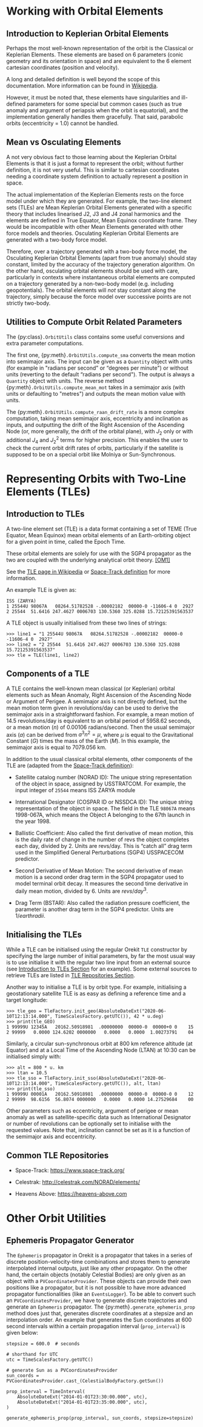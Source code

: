 # Working with Orbital Elements

## Introduction to Keplerian Orbital Elements

Perhaps the most well-known representation of the orbit is the Classical or Keplerian Elements. These elements are based on 6 parameters (conic geometry and its orientation in space) and are equivalent to the 6 element cartesian coordinates (position and velocity).

A long and detailed definition is well beyond the scope of this documentation. More information can be found in [Wikipedia](https://en.wikipedia.org/wiki/Orbital_elements).

However, it must be noted that, these elements have singularities and ill-defined parameters for some special but common cases (such as true anomaly and argument of periapsis when the orbit is equatorial), and the implementation generally handles them gracefully. That said, parabolic orbits (eccentricity = 1.0) cannot be handled.

## Mean vs Osculating Elements

A not very obvious fact to those learning about the Keplerian Orbital Elements is that it is just a format to represent the orbit; without further definition, it is not very useful. This is similar to cartesian coordinates needing a coordinate system definition to actually represent a position in space.

The actual implementation of the Keplerian Elements rests on the force model under which they are generated. For example, the two-line element sets (TLEs) are Mean Keplerian Orbital Elements generated with a specific theory that includes linearised J2, J3 and J4 zonal harmonics and the elements are defined in True Equator, Mean Equinox coordinate frame. They would be incompatible with other Mean Elements generated with other force models and theories. Osculating Keplerian Orbital Elements are generated with a two-body force model.

Therefore, over a trajectory generated with a two-body force model, the Osculating Keplerian Orbital Elements (apart from true anomaly) should stay constant, limited by the accuracy of the trajectory generation algorithm. On the other hand, osculating orbital elements should be used with care, particularly in contexts where instantaneous orbital elements are computed on a trajectory generated by a non-two-body model (e.g. including geopotentials). The orbital elements will *not* stay constant along the trajectory, simply because the force model over successive points are not strictly two-body.

## Utilities to Compute Orbit Related Parameters

The {py:class}`.OrbitUtils` class contains some useful conversions and extra parameter computations.

The first one, {py:meth}`.OrbitUtils.compute_sma` converts the mean motion into semimajor axis. The input can be given as a `Quantity` object with units (for example in "radians per second” or “degrees per minute") or without units (reverting to the default “radians per second"). The output is always a `Quantity` object with units. The reverse method {py:meth}`.OrbitUtils.compute_mean_mot` takes in a semimajor axis (with units or defaulting to "metres") and outputs the mean motion value with units.

The {py:meth}`.OrbitUtils.compute_raan_drift_rate` is a more complex computation, taking mean semimajor axis, eccentricity and inclination as inputs, and outputting the drift of the Right Ascension of the Ascending Node (or, more generally, the drift of the orbital plane), with $J_2$ only or with additional $J_4$ and $J^2_2$ terms for higher precision. This enables the user to check the current orbit drift rates of orbits, particularly if the satellite is supposed to be on a special orbit like Molniya or Sun-Synchronous.

# Representing Orbits with Two-Line Elements (TLEs)

## Introduction to TLEs

A two-line element set (TLE) is a data format containing a set of TEME (True Equator, Mean Equinox) mean orbital elements of an Earth-orbiting object for a given point in time, called the Epoch Time.

These orbital elements are solely for use with the SGP4 propagator as the two are coupled with the underlying analytical orbit theory. [[OM1]](../../references.md#orbital-mechanics)

See the [TLE page in Wikipedia](https://en.wikipedia.org/wiki/Two-line_element_set) or [Space-Track definition](https://www.space-track.org/documentation#tle) for more information.

An example TLE is given as:

    ISS (ZARYA)
    1 25544U 98067A   08264.51782528 -.00002182  00000-0 -11606-4 0  2927
    2 25544  51.6416 247.4627 0006703 130.5360 325.0288 15.72125391563537

A TLE object is usually initialised from these two lines of strings:

    >>> line1 = "1 25544U 98067A   08264.51782528 -.00002182  00000-0 -11606-4 0  2927"
    >>> line2 = "2 25544  51.6416 247.4627 0006703 130.5360 325.0288 15.72125391563537"
    >>> tle = TLE(line1, line2)

## Components of a TLE

A TLE contains the well-known mean classical (or Keplerian) orbital elements such as Mean Anomaly, Right Ascension of the Ascending Node or Argument of Perigee. A semimajor axis is not directly defined, but the mean motion term given in revolutions/day can be used to derive the semimajor axis in a straightforward fashion. For example, a mean motion of 14.5 revolutions/day is equivalent to an orbital period of 5958.62 seconds, or a mean motion ($n$) of 0.00106 radians/second. Then the usual semimajor axis ($a$) can be derived from $a^3 n^2=\mu$, where $\mu$ is equal to the Gravitational Constant ($G$) times the mass of the Earth ($M$). In this example, the semimajor axis is equal to 7079.056 km.

In addition to the usual classical orbital elements, other components of the TLE are (adapted from the [Space-Track definition](https://www.space-track.org/documentation#tle)):

* Satellite catalog number (NORAD ID): The unique string representation of the object in space, assigned by USSTRATCOM. For example, the input integer of `25544` means ISS ZARYA module

* International Designator (COSPAR ID or NSSDCA ID): The unique string representation of the object in space. The field in the TLE `98067A` means 1998-067A, which means the Object A belonging to the 67th launch in the year 1998.

* Ballistic Coefficient: Also called the first derivative of mean motion, this is the daily rate of change in the number of revs the object completes each day, divided by 2. Units are revs/day. This is “catch all” drag term used in the Simplified General Perturbations (SGP4) USSPACECOM predictor.

* Second Derivative of Mean Motion: The second derivative of mean motion is a second order drag term in the SGP4 propagator used to model terminal orbit decay. It measures the second time derivative in daily mean motion, divided by 6. Units are $revs/day^3$.

* Drag Term (BSTAR): Also called the radiation pressure coefficient, the parameter is another drag term in the SGP4 predictor. Units are $1/earth radii$.

## Initialising the TLEs

While a TLE can be initialised using the regular Orekit `TLE` constructor by specifying the large number of initial parameters, by far the most usual way is to use initialise it with the regular two line input from an external source (see [Introduction to TLEs Section](#introduction-to-tles) for an example). Some external sources to retrieve TLEs are listed in [TLE Repositories Section](#common-tle-repositories).

Another way to initialise a TLE is by orbit type. For example, initialising a geostationary satellite TLE is as easy as defining a reference time and a target longitude:

    >>> tle_geo = TleFactory.init_geo(AbsoluteDateExt("2020-06-10T12:13:14.000", TimeScalesFactory.getUTC()), 42 * u.deg)
    >>> print(tle_GEO)
    1 99999U 12345A   20162.50918981  .00000000  00000-0  00000+0 0    15
    2 99999   0.0000 124.6202 0000000   0.0000   0.0000  1.00273791    04

Similarly, a circular sun-synchronous orbit at 800 km reference altitude (at Equator) and at a Local Time of the Ascending Node (LTAN) at 10:30 can be initialised simply with:

    >>> alt = 800 * u. km
    >>> ltan = 10.5
    >>> tle_sso = TleFactory.init_sso(AbsoluteDateExt("2020-06-10T12:13:14.000", TimeScalesFactory.getUTC()), alt, ltan)
    >>> print(tle_sso)
    1 99999U 00001A   20162.50918981  .00000000  00000-0  00000-0 0    12
    2 99999  98.6156  56.8074 0000000   0.0000   0.0000 14.27529684    00

Other parameters such as eccentricity, argument of perigee or mean anomaly as well as satellite-specific data such as International Designator or number of revolutions can be optionally set to initialise with the requested values. Note that, inclination cannot be set as it is a function of the semimajor axis and eccentricity.

## Common TLE Repositories

* Space-Track: <https://www.space-track.org/>

* Celestrak: <http://celestrak.com/NORAD/elements/>

* Heavens Above: <https://heavens-above.com>

# Other Orbit Utilities

## Ephemeris Propagator Generator

The `Ephemeris` propagator in Orekit is a propagator that takes in a series of discrete position-velocity-time combinations and stores them to generate interpolated internal outputs, just like any other propagator. On the other hand, the certain objects (notably Celestial Bodies) are only given as an object with a `PVCoordinatesProvider`. These objects can provide their own positions like a propagator, but it is not possible to have more advanced propagator functionalities (like an `EventsLogger`). To be able to convert such an `PVCoordinatesProvider`, we have to generate discrete trajectories and generate an `Ephemeris` propagator. The {py:meth}`.generate_ephemeris_prop` method does just that, generates discrete coordinates at a stepsize and an interpolation order. An example that generates the Sun coordinates at 600 second intervals within a certain propagation interval (`prop_interval`) is given below:

```
stepsize = 600.0  # seconds

# shorthand for UTC
utc = TimeScalesFactory.getUTC()

# generate Sun as a PVCoordinatesProvider
sun_coords = PVCoordinatesProvider.cast_(CelestialBodyFactory.getSun())

prop_interval = TimeInterval(
    AbsoluteDateExt("2014-01-01T23:30:00.000", utc),
    AbsoluteDateExt("2014-01-01T23:35:00.000", utc),
)

generate_ephemeris_prop(prop_interval, sun_coords, stepsize=stepsize)
```